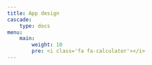 ```yaml
---
title: App design
cascade:
    type: docs
menu:
    main:
        weight: 10
        pre: <i class='fa fa-calculator'></i>
---
```


